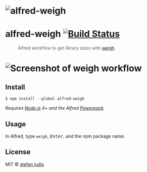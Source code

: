 # ![alfred-weigh](https://cdn.rawgit.com/stefanjudis/alfred-weigh/ff2a6143/icon-small.jpg)

# alfred-weigh [![Build Status](https://travis-ci.org/stefanjudis/alfred-weigh.svg?branch=master)](https://travis-ci.org/stefanjudis/alfred-weigh)

>  Alfred workflow to get library sizes with [weigh](https://www.npmjs.com/package/weigh)

# ![Screenshot of weigh workflow](https://cdn.rawgit.com/stefanjudis/alfred-weigh/b9d174c3/screenshot.jpg)

## Install

```
$ npm install --global alfred-weigh
```

*Requires [Node.js](https://nodejs.org) 4+ and the Alfred [Powerpack](https://www.alfredapp.com/powerpack/).*


## Usage

In Alfred, type `weigh`, <kbd>Enter</kbd>, and the npm package name.


## License

MIT © [stefan judis](https://stefanjudis.com)
